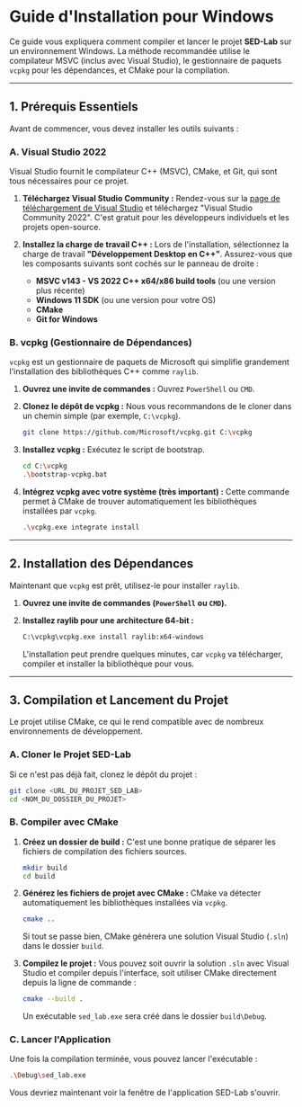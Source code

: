 # Guide d'Installation pour Windows

Ce guide vous expliquera comment compiler et lancer le projet **SED-Lab** sur un environnement Windows. La méthode recommandée utilise le compilateur MSVC (inclus avec Visual Studio), le gestionnaire de paquets `vcpkg` pour les dépendances, et CMake pour la compilation.

---

## 1. Prérequis Essentiels

Avant de commencer, vous devez installer les outils suivants :

### A. Visual Studio 2022

Visual Studio fournit le compilateur C++ (MSVC), CMake, et Git, qui sont tous nécessaires pour ce projet.

1.  **Téléchargez Visual Studio Community :**
    Rendez-vous sur la [page de téléchargement de Visual Studio](https://visualstudio.microsoft.com/downloads/) et téléchargez "Visual Studio Community 2022". C'est gratuit pour les développeurs individuels et les projets open-source.

2.  **Installez la charge de travail C++ :**
    Lors de l'installation, sélectionnez la charge de travail **"Développement Desktop en C++"**. Assurez-vous que les composants suivants sont cochés sur le panneau de droite :
    *   **MSVC v143 - VS 2022 C++ x64/x86 build tools** (ou une version plus récente)
    *   **Windows 11 SDK** (ou une version pour votre OS)
    *   **CMake**
    *   **Git for Windows**

### B. vcpkg (Gestionnaire de Dépendances)

`vcpkg` est un gestionnaire de paquets de Microsoft qui simplifie grandement l'installation des bibliothèques C++ comme `raylib`.

1.  **Ouvrez une invite de commandes :**
    Ouvrez `PowerShell` ou `CMD`.

2.  **Clonez le dépôt de vcpkg :**
    Nous vous recommandons de le cloner dans un chemin simple (par exemple, `C:\vcpkg`).
    ```bash
    git clone https://github.com/Microsoft/vcpkg.git C:\vcpkg
    ```

3.  **Installez vcpkg :**
    Exécutez le script de bootstrap.
    ```bash
    cd C:\vcpkg
    .\bootstrap-vcpkg.bat
    ```

4.  **Intégrez vcpkg avec votre système (très important) :**
    Cette commande permet à CMake de trouver automatiquement les bibliothèques installées par `vcpkg`.
    ```bash
    .\vcpkg.exe integrate install
    ```

---

## 2. Installation des Dépendances

Maintenant que `vcpkg` est prêt, utilisez-le pour installer `raylib`.

1.  **Ouvrez une invite de commandes (`PowerShell` ou `CMD`).**

2.  **Installez raylib pour une architecture 64-bit :**
    ```bash
    C:\vcpkg\vcpkg.exe install raylib:x64-windows
    ```
    L'installation peut prendre quelques minutes, car `vcpkg` va télécharger, compiler et installer la bibliothèque pour vous.

---

## 3. Compilation et Lancement du Projet

Le projet utilise CMake, ce qui le rend compatible avec de nombreux environnements de développement.

### A. Cloner le Projet SED-Lab

Si ce n'est pas déjà fait, clonez le dépôt du projet :
```bash
git clone <URL_DU_PROJET_SED_LAB>
cd <NOM_DU_DOSSIER_DU_PROJET>
```

### B. Compiler avec CMake

1.  **Créez un dossier de build :**
    C'est une bonne pratique de séparer les fichiers de compilation des fichiers sources.
    ```bash
    mkdir build
    cd build
    ```

2.  **Générez les fichiers de projet avec CMake :**
    CMake va détecter automatiquement les bibliothèques installées via `vcpkg`.
    ```bash
    cmake ..
    ```
    Si tout se passe bien, CMake générera une solution Visual Studio (`.sln`) dans le dossier `build`.

3.  **Compilez le projet :**
    Vous pouvez soit ouvrir la solution `.sln` avec Visual Studio et compiler depuis l'interface, soit utiliser CMake directement depuis la ligne de commande :
    ```bash
    cmake --build .
    ```
    Un exécutable `sed_lab.exe` sera créé dans le dossier `build\Debug`.

### C. Lancer l'Application

Une fois la compilation terminée, vous pouvez lancer l'exécutable :
```bash
.\Debug\sed_lab.exe
```

Vous devriez maintenant voir la fenêtre de l'application SED-Lab s'ouvrir.
